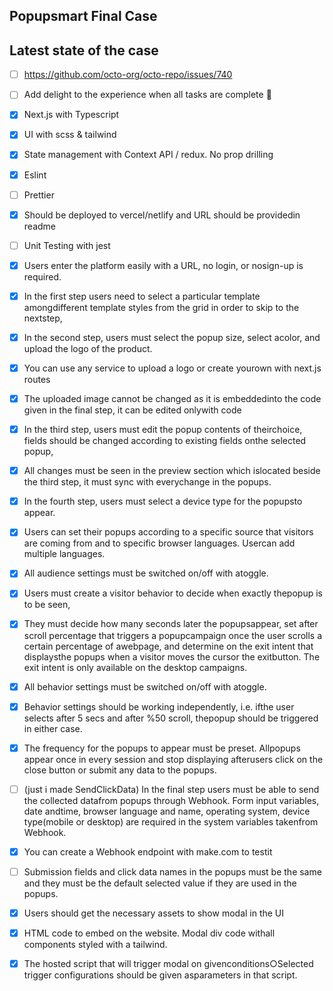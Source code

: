 ## Popupsmart Final Case





## Latest state of the case
- [ ] https://github.com/octo-org/octo-repo/issues/740
- [ ] Add delight to the experience when all tasks are complete :tada:

- [x] Next.js with Typescript
- [x] UI with scss & tailwind
- [x] State management with Context API / redux. No prop drilling
- [x] Eslint
- [ ] Prettier
- [x] Should be deployed to vercel/netlify and URL should be providedin readme
- [ ] Unit Testing with jest   

- [X] Users enter the platform easily with a URL, no login, or nosign-up is required.
- [X] In the first step users need to select a particular template amongdifferent template styles from the grid in order to skip to the nextstep,
- [X] In the second step, users must select the popup size, select acolor, and upload the logo of the product.
- [X] You can use any service to upload a logo or create yourown with next.js routes
- [X] The uploaded image cannot be changed as it is embeddedinto the code given in the final step, it can be edited onlywith code
- [X] In the third step, users must edit the popup contents of theirchoice, fields should be changed according to existing fields onthe selected popup,
- [X] All changes must be seen in the preview section which islocated beside the third step, it must sync with everychange in the popups.
- [X] In the fourth step, users must select a device type for the popupsto appear.   
- [X] Users can set their popups according to a specific source that visitors are coming from and to specific browser languages. Usercan add multiple languages.
- [X] All audience settings must be switched on/off with atoggle.
- [X] Users must create a visitor behavior to decide when exactly thepopup is to be seen,
- [X] They must decide how many seconds later the popupsappear, set after scroll percentage that triggers a popupcampaign once the user scrolls a certain percentage of awebpage, and determine on the exit intent that displaysthe popups when a visitor moves the cursor the exitbutton. The exit intent is only available on               the desktop campaigns.
- [X] All behavior settings must be switched on/off with atoggle. 
- [X] Behavior settings should be working independently, i.e. ifthe user selects after 5 secs and after %50 scroll, thepopup should be triggered in either case.                           
- [X] The frequency for the popups to appear must be preset. Allpopups appear once in every session and stop displaying afterusers click on the close button or submit any data to the popups.
- [ ] (just i made SendClickData) In the final step users must be able to send the collected datafrom popups through Webhook. Form input variables, date andtime, browser language and name, operating system, device type(mobile or desktop) are required in the system variables takenfrom Webhook.
- [X] You can create a Webhook endpoint with make.com to testit
- [ ] Submission fields and click data names in the popups must be the same and they must be the default selected value if they are used in the popups.
- [X] Users should get the necessary assets to show modal in the UI
- [X] HTML code to embed on the website. Modal div code withall components styled with a tailwind.
- [X] The hosted script that will trigger modal on givenconditions○Selected trigger configurations should be given asparameters in that script.  
